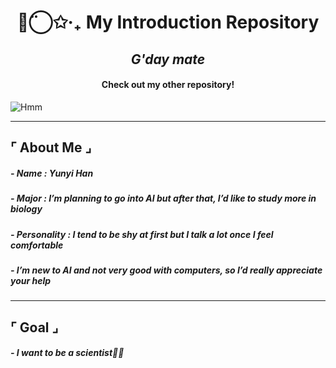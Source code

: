 


<h1 align="center">◡̈⃝✩‧₊ My Introduction Repository </h1>
<h2 align="center"><i>G'day mate</i></h2>
<h4 align="center">Check out my other repository!</i></h4>


![Hmm](https://i.pinimg.com/1200x/b7/11/bb/b711bb6552b8e85b76c8a27f87148d0e.jpg)

---

## ⌜ About Me ⌟

##### - Name : Yunyi Han
##### - Major : I’m planning to go into AI but after that, I’d like to study more in biology
##### - Personality : I tend to be shy at first but I talk a lot once I feel comfortable
##### - I’m new to AI and not very good with computers, so I’d really appreciate your help

---

## ⌜ Goal ⌟

##### - I want to be a scientist🧬🔬



